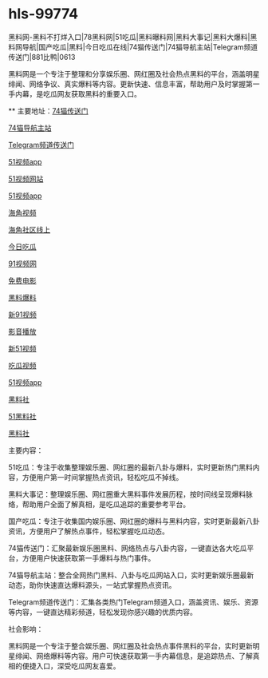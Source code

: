 # hls-99774
黑料网-黑料不打烊入口|78黑料网|51吃瓜|黑料曝料网|黑料大事记|黑料大爆料|黑料网导航|国产吃瓜|黑料|今日吃瓜在线|74猫传送门|74猫导航主站|Telegram频道传送门|881比鸭|0613

黑料网是一个专注于整理和分享娱乐圈、网红圈及社会热点黑料的平台，涵盖明星绯闻、网络争议、真实爆料等内容。更新快速、信息丰富，帮助用户及时掌握第一手内幕，是吃瓜网友获取黑料的重要入口。

** 主要地址：<a href="https://74mao.com/">74猫传送门</a>

<a href="https://74mao.com/">74猫导航主站</a>

<a href="https://74mao.com/">Telegram频道传送门</a>

<a href="https://hj-611.pages.dev/">51视频app</a>

<a href="https://hj-617.pages.dev/">51视频网站</a>

<a href="https://hj-624.pages.dev/">51视频app</a>

<a href="https://hj-635.pages.dev/">海角视频</a>

<a href="https://hj-659.pages.dev/">海角社区线上</a>

<a href="https://hj-678.pages.dev/">今日吃瓜</a>

<a href="https://hj-686.pages.dev/">91视频网</a>

<a href="https://hj-689.pages.dev/">免费电影</a>

<a href="https://hj-691.pages.dev/">黑料爆料</a>

<a href="https://hj-696.pages.dev/">新91视频</a>

<a href="https://hj-177.pages.dev/">影音播放</a>

<a href="https://hj-188.pages.dev/">新51视频</a>

<a href="https://hj-193.pages.dev/">吃瓜视频</a>

<a href="https://hj-195.pages.dev/">51视频app</a>

<a href="https://hls-15.pages.dev/">黑料社</a>

<a href="https://hls-17.pages.dev/">51黑料社</a>

<a href="https://hls-19.pages.dev/">黑料社</a>

主要内容：

51吃瓜：专注于收集整理娱乐圈、网红圈的最新八卦与爆料，实时更新热门黑料内容，方便用户第一时间掌握热点资讯，轻松吃瓜不掉线。

黑料大事记：整理娱乐圈、网红圈重大黑料事件发展历程，按时间线呈现爆料脉络，帮助用户全面了解真相，是吃瓜追踪的重要参考平台。

国产吃瓜：专注于收集国内娱乐圈、网红圈的爆料与黑料内容，实时更新最新八卦资讯，方便用户了解热点事件，轻松掌握吃瓜动态。

74猫传送门：汇聚最新娱乐圈黑料、网络热点与八卦内容，一键直达各大吃瓜平台，方便用户快速获取第一手爆料与热门事件。

74猫导航主站：整合全网热门黑料、八卦与吃瓜网站入口，实时更新娱乐圈最新动态，助你快速直达爆料源头，一站式掌握热点资讯。

Telegram频道传送门：汇集各类热门Telegram频道入口，涵盖资讯、娱乐、资源等内容，一键直达精彩频道，轻松发现你感兴趣的优质内容。

社会影响：

黑料网是一个专注于整合娱乐圈、网红圈及社会热点事件黑料的平台，实时更新明星绯闻、网络爆料等内容。用户可快速获取第一手内幕信息，是追踪热点、了解真相的便捷入口，深受吃瓜网友喜爱。
